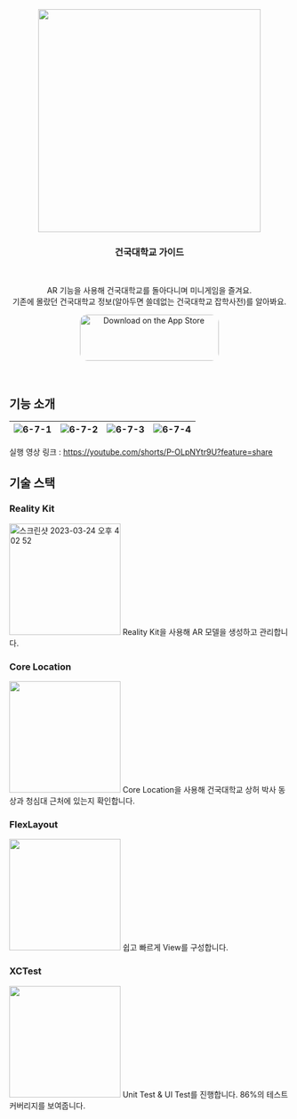 <div align="center">
    
<img width = 400 src = "https://user-images.githubusercontent.com/71776532/227447387-d3f0b397-743b-4a2e-b9c4-795173694fb6.png" />

  ### **건국대학교 가이드**    
  
  <br/>
  
   AR 기능을 사용해 건국대학교를 돌아다니며 미니게임을 즐겨요.   
   기존에 몰랐던 건국대학교 정보(알아두면 쓸데없는 건국대학교 잡학사전)를 알아봐요.
  <br/>
  
  <a href="https://apps.apple.com/kr/app/kukuku/id6446134221" style="display: inline-block; overflow: hidden; border-radius: 13px; width: 250px; height: 83px;"><img src="https://tools.applemediaservices.com/api/badges/download-on-the-app-store/black/en-US?size=250x83&amp" alt="Download on the App Store" style="border-radius: 13px; width: 250px; height: 83px;"></a>
  
</div>


<br>

## 기능 소개
|![6-7-1](https://user-images.githubusercontent.com/71776532/227448369-09bcbae1-5a99-422e-b3a0-50287d01e70d.png)|![6-7-2](https://user-images.githubusercontent.com/71776532/227448382-7bd14b71-ad22-4b74-a8c1-b62daefc6261.png)|![6-7-3](https://user-images.githubusercontent.com/71776532/227448387-cb1be3e8-0d85-4026-a6ed-a5c6053b53c5.png)|![6-7-4](https://user-images.githubusercontent.com/71776532/227448398-24a9bff9-e7bb-44d6-b566-1043eb05f8aa.png)|
|:---:|:---:|:---:|:---:|

실행 영상 링크 : https://youtube.com/shorts/P-OLpNYtr9U?feature=share

## 기술 스택
### Reality Kit
<img width="200" alt="스크린샷 2023-03-24 오후 4 02 52" src="https://user-images.githubusercontent.com/71776532/227449171-fc6542b0-4d9f-469c-bc54-791bef6743fd.png">
Reality Kit을 사용해 AR 모델을 생성하고 관리합니다.

### Core Location
<img width="200" src = "https://user-images.githubusercontent.com/71776532/227449126-2936952d-56ff-4186-91d2-2535c751af05.png" />
Core Location을 사용해 건국대학교 상허 박사 동상과 청심대 근처에 있는지 확인합니다.

### FlexLayout
<img width="200" src = "https://user-images.githubusercontent.com/71776532/227449637-a63d3430-f61d-4046-8e8e-6fc878b27569.png" />
쉽고 빠르게 View를 구성합니다.

### XCTest
<img width="200" src = "https://user-images.githubusercontent.com/71776532/227450145-9f072d8d-f1c9-490a-be99-9e4795166037.png" />
Unit Test & UI Test를 진행합니다. 86%의 테스트 커버리지를 보여줍니다.
